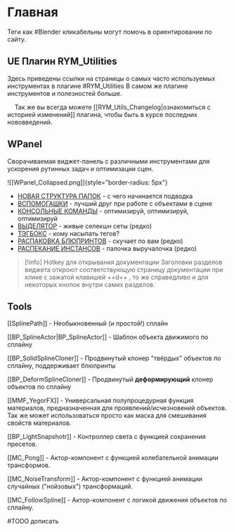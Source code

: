 # Главная

Теги как #Blender кликабельны могут помочь в ориентировании по сайту.


## UE Плагин RYM_Utilities

Здесь приведены ссылки на страницы о самых часто используемых инструментах в плагине #RYM_Utilities В самом же плагине инструментов и полезностей больше.

$\quad$Так же вы всегда можете [[RYM_Utils_Changelog|ознакомиться с историей изменений]] плагина, чтобы быть в курсе последних нововведений.
## WPanel

Сворачиваемая виджет-панель с различными инструментами для ускорения рутинных задач и оптимизации сцен.

![[WPanel_Collapsed.png]]{style="border-radius: 5px"}

* [НОВАЯ СТРУКТУРА ПАПОК](FolderStructure.md) - с чего начинается подводка
* [ВСПОМОГАШКИ](Helpers.md) - лучший друг при работе с объектами в сцене
* [КОНСОЛЬНЫЕ КОМАНДЫ](ConsoleCommands.md) - оптимизируй, оптимизируй, оптимизируй
* [ВЫДЕЛЯТОР](Selectorr.md) - живые селекшн сеты (редко)
* [ТЭГБОКС](TagBox.md) - кому насыпать тегов?
* [РАСПАКОВКА БЛЮПРИНТОВ](BlueprintUnpacker.md) - скучает по вам (редко)
* [РАСПЕКАНИЕ ИНСТАНСОВ](InstanceUnbaker.md) - палочка выручалочка (редко)

> [!info] Hotkey для открывания документации
>  Заголовки разделов виджета откроют соответствующую страницу документации при клике с зажатой клавишей ++d++ , то же справедливо и для некоторых кнопок внутри самих разделов.

## Tools

[[SplinePath]] - Необыкновенный (и простой!) сплайн

[[BP_SplineActor|BP_SplineActor]] - Шаблон объекта движимого по сплайну

[[BP_SolidSplineCloner]] - Продвинутый клонер "твёрдых" объектов по сплайну, поддерживает блюпринты

[[BP_DeformSplineCloner]] - Продвинутый **деформирующий** клонер объектов по сплайну

[[MMF_YegorFX]] - Универсальная полупроцедурная функция материалов, предназначенная для проявлений/исчезновений объектов. Так же может использоваться просто как маска для смешивания свойств материалов.

[[BP_LightSnapshotr]] - Контроллер света с функцией сохранения пресетов.

[[MC_Pong]] - Актор-компонент с функцией колебательной анимации трансформов.

[[MC_NoiseTransform]] - Актор-компонент с функцией анимации случайных ("нойзовых") трансформаций.

[[MC_FollowSpline]] - Актор-компонент с логикой движения объектов по сплайну.

#TODO дописать
